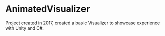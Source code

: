 # AnimatedVisualizer
Project created in 2017, created a basic Visualizer to showcase experience with Unity and C#.
